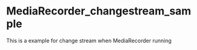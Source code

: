 # MediaRecorder_changestream_sample

This is a example for change stream when MediaRecorder running
